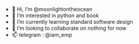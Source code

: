 - 👋 Hi, I’m @moonlightontheocean
- 👀 I’m interested in python and book
- 🌱 I’m currently learning standard software design
- 💞️ I’m looking to collaborate on nothing for now
- 📫 telegram : @iam_emp

<!---
moonlightontheocean/moonlightontheocean is a ✨ special ✨ repository because its `README.md` (this file) appears on your GitHub profile.
You can click the Preview link to take a look at your changes.
--->
